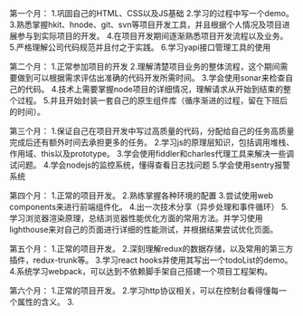 第一个月：
1.巩固自己的HTML、CSS以及JS基础
2.学习的过程中写一个demo。
3.熟悉掌握hkit、hnode、git、svn等项目开发工具，并且根据个人情况及项目进展参与到实际项目的开发。
4.在项目开发期间逐渐熟悉项目开发流程以及业务。
5.严格理解公司代码规范并且付之于实践。
6.学习yapi接口管理工具的使用

第二个月：
1.正常参加项目的开发
2.理解清楚项目业务的整体流程，这个期间需要做到可以根据需求评估出准确的代码开发所需时间。
3.学会使用sonar来检查自己的代码。
4.技术上需要掌握node项目的详细情况，理解请求从开始到结束的整个过程。
5.并且开始封装一套自己的原生组件库（循序渐进的过程，留在下班后的时间）。

第三个月：
1.保证自己在项目开发中写过高质量的代码，分配给自己的任务高质量完成后还有额外时间去承担更多的任务。
2.学习js的原理层知识，包括调用堆栈、作用域、this以及prototype。
3.学会使用fiddler和charles代理工具来解决一些调试问题。
4.学会nodejs的监控系统，懂得查看日志找问题
5.学会使用sentry报警系统

第四个月：
1.正常的项目开发。
2.熟练掌握各种环境的配置
3.尝试使用web components来进行前端组件化。
4.出一次技术分享（异步处理和事件循环）
5.学习浏览器渲染原理，总结浏览器性能优化方面的常用方法。并学习使用lighthouse来对自己的页面进行详细的性能测试，并根据结果尝试优化页面。

第五个月：
1.正常的项目开发。
2.深刻理解redux的数据存储，以及常用的第三方插件，redux-trunk等。
3.学习react hooks并使用其写出一个todoList的demo。
4.系统学习webpack，可以达到不依赖脚手架自己搭建一个项目工程架构。

第六个月：
1.正常的项目开发。
2.学习http协议相关，可以在控制台看得懂每一个属性的含义。
3.

